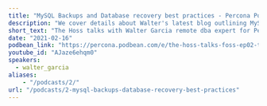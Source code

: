 ```yaml
---
title: "MySQL Backups and Database recovery best practices - Percona Podcast 02"
description: "We cover details about Walter's latest blog outlining MySQL Backup best practices."
short_text: "The Hoss talks with Walter Garcia remote dba expert for Percona about how to ensure you are getting good and consistent MySQL backups. We cover details about Walter's latest blog outlining MySQL Backup best practices."
date: "2021-02-16"
podbean_link: "https://percona.podbean.com/e/the-hoss-talks-foss-ep02-talking-mysql-backup-best-practices-with-walter-garcia/"
youtube_id: "AJaze6ehqm0"
speakers:
  - walter_garcia
aliases:
    - "/podcasts/2/"
url: "/podcasts/2-mysql-backups-database-recovery-best-practices"
---
```

  